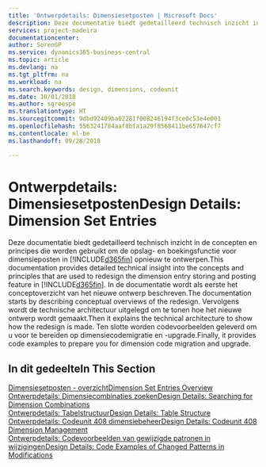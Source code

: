 ```yaml
---
title: 'Ontwerpdetails: Dimensiesetposten | Microsoft Docs'
description: Deze documentatie biedt gedetailleerd technisch inzicht in de concepten en principes die worden gebruikt om de opslag- en boekingsfunctie voor dimensieposten opnieuw te ontwerpen.
services: project-madeira
documentationcenter: 
author: SorenGP
ms.service: dynamics365-business-central
ms.topic: article
ms.devlang: na
ms.tgt_pltfrm: na
ms.workload: na
ms.search.keywords: design, dimensions, codeunit
ms.date: 10/01/2018
ms.author: sgroespe
ms.translationtype: HT
ms.sourcegitcommit: 9dbd92409ba02281f008246194f3ce0c53e4e001
ms.openlocfilehash: 5563241784aaf8bfa1a29f8568411be657647cf7
ms.contentlocale: nl-be
ms.lasthandoff: 09/28/2018

---
```

# <a name="design-details-dimension-set-entries"></a><span data-ttu-id="2820b-103">Ontwerpdetails: Dimensiesetposten</span><span class="sxs-lookup"><span data-stu-id="2820b-103">Design Details: Dimension Set Entries</span></span>
<span data-ttu-id="2820b-104">Deze documentatie biedt gedetailleerd technisch inzicht in de concepten en principes die worden gebruikt om de opslag- en boekingsfunctie voor dimensieposten in [!INCLUDE[d365fin](includes/d365fin_md.md)] opnieuw te ontwerpen.</span><span class="sxs-lookup"><span data-stu-id="2820b-104">This documentation provides detailed technical insight into the concepts and principles that are used to redesign the dimension entry storing and posting feature in [!INCLUDE[d365fin](includes/d365fin_md.md)].</span></span> <span data-ttu-id="2820b-105">In de documentatie wordt als eerste het conceptoverzicht van het nieuwe ontwerp beschreven.</span><span class="sxs-lookup"><span data-stu-id="2820b-105">The documentation starts by describing conceptual overviews of the redesign.</span></span> <span data-ttu-id="2820b-106">Vervolgens wordt de technische architectuur uitgelegd om te tonen hoe het nieuwe ontwerp wordt gemaakt.</span><span class="sxs-lookup"><span data-stu-id="2820b-106">Then it explains the technical architecture to show how the redesign is made.</span></span> <span data-ttu-id="2820b-107">Ten slotte worden codevoorbeelden geleverd om u voor te bereiden op dimensiecodemigratie en -upgrade.</span><span class="sxs-lookup"><span data-stu-id="2820b-107">Finally, it provides code examples to prepare you for dimension code migration and upgrade.</span></span>  

## <a name="in-this-section"></a><span data-ttu-id="2820b-108">In dit gedeelte</span><span class="sxs-lookup"><span data-stu-id="2820b-108">In This Section</span></span>  
[<span data-ttu-id="2820b-109">Dimensiesetposten - overzicht</span><span class="sxs-lookup"><span data-stu-id="2820b-109">Dimension Set Entries Overview</span></span>](design-details-dimension-set-entries-overview.md)  
[<span data-ttu-id="2820b-110">Ontwerpdetails: Dimensiecombinaties zoeken</span><span class="sxs-lookup"><span data-stu-id="2820b-110">Design Details: Searching for Dimension Combinations</span></span>](design-details-searching-for-dimension-combinations.md)  
[<span data-ttu-id="2820b-111">Ontwerpdetails: Tabelstructuur</span><span class="sxs-lookup"><span data-stu-id="2820b-111">Design Details: Table Structure</span></span>](design-details-table-structure.md)  
[<span data-ttu-id="2820b-112">Ontwerpdetails: Codeunit 408 dimensiebeheer</span><span class="sxs-lookup"><span data-stu-id="2820b-112">Design Details: Codeunit 408 Dimension Management</span></span>](design-details-codeunit-408-dimension-management.md)  
[<span data-ttu-id="2820b-113">Ontwerpdetails: Codevoorbeelden van gewijzigde patronen in wijzigingen</span><span class="sxs-lookup"><span data-stu-id="2820b-113">Design Details: Code Examples of Changed Patterns in Modifications</span></span>](design-details-code-examples-of-changed-patterns-in-modifications.md)

